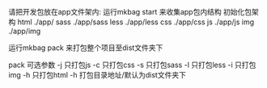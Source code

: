 请把开发包放在app文件架内:
运行mkbag start 来收集app包内结构
初始化包架构
html    ./app/
sass    ./app/sass
less    ./app/less
css     ./app/css
js      ./app/js
img     ./app/img


运行mkbag pack 来打包整个项目至dist文件夹下

pack 可选参数
-j  只打包js
-c  只打包css
-s  只打包sass
-l  只打包less
-i  只打包img
-h  只打包html
-h  打包目录地址/默认为dist文件夹下

